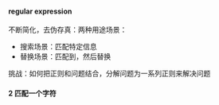 #### regular expression

不断简化，去伪存真：两种用途场景：

* 搜索场景：匹配特定信息
* 替换场景：匹配到，然后替换

挑战：如何把正则和问题结合，分解问题为一系列正则来解决问题



#### 2 匹配一个字符





